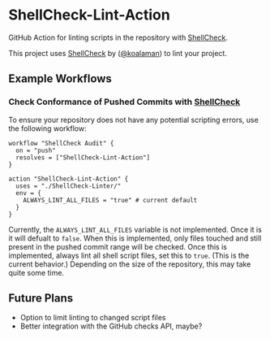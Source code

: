 # ShellCheck-Lint-Action

GitHub Action for linting scripts in the repository with [ShellCheck].

This project uses [ShellCheck] by  ([@koalaman]) to lint your project.

## Example Workflows

### Check Conformance of Pushed Commits with [ShellCheck]

To ensure your repository does not have any potential scripting errors, use the following workflow:

```workflow
workflow "ShellCheck Audit" {
  on = "push"
  resolves = ["ShellCheck-Lint-Action"]
}

action "ShellCheck-Lint-Action" {
  uses = "./ShellCheck-Linter/"
  env = {
    ALWAYS_LINT_ALL_FILES = "true" # current default
  }
}
```

Currently, the `ALWAYS_LINT_ALL_FILES` variable is not implemented. Once it is it will defualt to
`false`. When this is implemented, only files touched and still present in the pushed commit range
will be checked. Once this is implemented, always lint all shell script files, set this to
`true`. (This is the current behavior.) Depending on the size of the repository, this may take quite
some time.

## Future Plans

 - Option to limit linting to changed script files
 - Better integration with the GitHub checks API, maybe?


[ShellCheck]: https://shellcheck.org
[@koalaman]: https://github.com/koalaman
